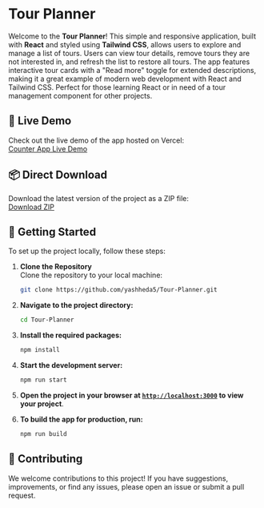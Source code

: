 # Tour Planner

Welcome to the **Tour Planner**! This simple and responsive application, built with **React** and styled using **Tailwind CSS**, allows users to explore and manage a list of tours. Users can view tour details, remove tours they are not interested in, and refresh the list to restore all tours. The app features interactive tour cards with a "Read more" toggle for extended descriptions, making it a great example of modern web development with React and Tailwind CSS. Perfect for those learning React or in need of a tour management component for other projects.

## 🎯 Live Demo

Check out the live demo of the app hosted on Vercel:  
[Counter App Live Demo](https://tour-planner-seven.vercel.app/)

## 📦 Direct Download

Download the latest version of the project as a ZIP file:  
[Download ZIP](https://github.com/yashheda5/Tour-Planner/archive/refs/heads/main.zip)

## 🚀 Getting Started

To set up the project locally, follow these steps:

1. **Clone the Repository**  
   Clone the repository to your local machine:
   ```sh
   git clone https://github.com/yashheda5/Tour-Planner.git
    ```

2. **Navigate to the project directory:**
    ```sh
    cd Tour-Planner
    ```

3. **Install the required packages:**
    ```sh
    npm install
    ```

4. **Start the development server:**
    ```sh
    npm run start
    ```

5. **Open the project in your browser at [`http://localhost:3000`](http://localhost:3000) to view your project**.

6. **To build the app for production, run:**
    ```sh
    npm run build
    ```

## 🤝 Contributing

We welcome contributions to this project! If you have suggestions, improvements, or find any issues, please open an issue or submit a pull request.
